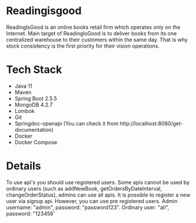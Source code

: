 # Readingisgood

ReadingIsGood is an online books retail firm which operates only on the Internet. Main target of ReadingIsGood is to deliver books from its one centralized warehouse to their customers within the same day. That is why stock consistency is the first priority for their vision operations.


# Tech Stack

 * Java 11
 * Maven
 * Spring Boot 2.5.5
 * MongoDB 4.2.7
 * Lombok
 * Git
 * Springdoc-openapi (You can check it from http://localhost:8080/get-documentation)
 * Docker
 * Docker Compose
 
 
# Details

To use api's you should use registered users. Some apis cannot be used by ordinary users (such as addNewBook, getOrdersByDateInterval, changeOrderStatus), admins can use all apis. It is possible to register a new user via signup api. However, you can use pre registered users.  Admin username: "admin", password: "password123". Ordinary user: "ali", password: "123456'



 
 

